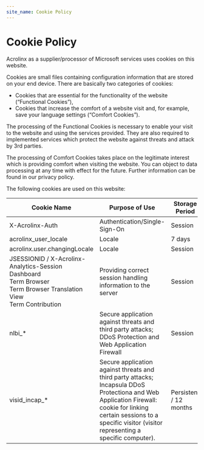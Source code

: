 ```yaml
---
site_name: Cookie Policy
---
```

# Cookie Policy

Acrolinx as a supplier/processor of Microsoft services uses cookies on this website.

Cookies are small files containing configuration information that are stored on your end device. There are basically two categories of cookies:

* Cookies that are essential for the functionality of the website (“Functional Cookies”),
* Cookies that increase the comfort of a website visit and, for example, save your language settings (“Comfort Cookies”).

The processing of the Functional Cookies is necessary to enable your visit to the website and using the services provided. They are also required to implemented services which protect the website against threats and attack by 3rd parties.

The processing of Comfort Cookies takes place on the legitimate interest which is providing comfort when visiting the website. You can object to data processing at any time with effect for the future. Further information can be found in our privacy policy.

The following cookies are used on this website:

| Cookie Name        | Purpose of Use | Storage Period | Type of Cookie |
| ------------------ | -------------- | -------------- | -------------- |
| X-Acrolinx-Auth    | Authentication/Single-Sign-On | Session | Functional |
| acrolinx_user_locale | Locale | 7 days | Comfort |
| acrolinx.user.changingLocale | Locale | Session | Comfort |
| JSESSIONID / X-Acrolinx-Analytics-Session <br />Dashboard <br />Term Browser <br />Term Browser Translation View <br />Term Contribution | Providing correct session handling information to the server | Session | Functional |
| nlbi_* | Secure application against threats and third party attacks; DDoS Protection and Web Application Firewall | Session | Functional |
| visid_incap_* | Secure application against threats and third party attacks; Incapsula DDoS Protectiona and Web Application Firewall: cookie for linking certain sessions to a specific visitor (visitor representing a specific computer). | Persistent / 12 months | Functional |
